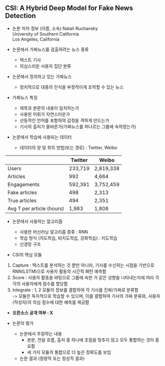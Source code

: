 ## CSI: A Hybrid Deep Model for Fake News Detection

* 논문 저자 정보 (이름, 소속)
Natali Ruchansky   
University of Southern California   
Los Angeles, California   

* 논문에서 가짜뉴스를 검출하려는 뉴스 종류
  - 텍스트 기사
  - 의심스러운 사용자 집단 분류

* 논문에서 정의하고 있는 가짜뉴스
  - 정치적으로 대중의 인식을 부정적이게 조작할 수 있는 뉴스

* 가짜뉴스 특징
  - 제목과 본문의 내용이 일치하는가
  - 사용된 어휘가 자연스러운가
  - 선동적인 언어를 포함하여 감정을 격하게 만드는가
  - 기사의 출처가 올바른가(가짜뉴스를 퍼나르는 그룹에 속하였는가)

* 논문에서 학습에 사용되는 데이터
  - 데이터의 양 및 취득 방법(또는 경로) : Twitter, Weibo

||Twitter | Weibo | 
|---|---|---|
|Users|233,719|2,819,338|
|Articles|992|4,664|
|Engagements|592,391|3,752,459|
|Fake articles|498|2,313|
|True articles|494|2,351|
|Avg T per article (hours)|1,983|1,808|

* 논문에서 사용하는 알고리즘
  - 사용한 머신러닝 알고리즘 종류 : RNN
  - 학습 방식 (지도학습, 비지도학습, 강화학습) : 지도학습
  - 신경망 구조
  
* CSI의 핵심 모듈
1) Capture : 텍스트를 분석하는 것 뿐만 아니라, 기사를 수신하는 시점을 기반으로 RNN(LSTM)으로 사용자 활동의 시간적 패턴 예측함
2) Score : 사용자 활동을 바탕으로 그룹에 속한 거 같은 성향을 나타내는지에 따라 각각의 사용자에게 점수를 할당함
3) Integrate : 1, 2 모듈의 정보를 결합하여 각 기사를 진짜/가짜로 분류함   
-> 모듈은 독자적으로 학습할 수 있으며, 이를 결합하여 기사의 가짜 분류와, 사용자(작성자)의 의심 점수에 대한 예측를 제공함

* **오픈소스 공개 여부 : X**

* 논문의 평가
  - 논문에서 주장하는 내용
    - 본문, 전달 흐름, 출처 중 하나에 초점을 맞추지 않고 모두 통합하는 것이 중요함
    - 세 가지 모듈의 통합으로 더 높은 정확도를 보임
  - 논문 결과 (정량적 또는 정성적 결과)
